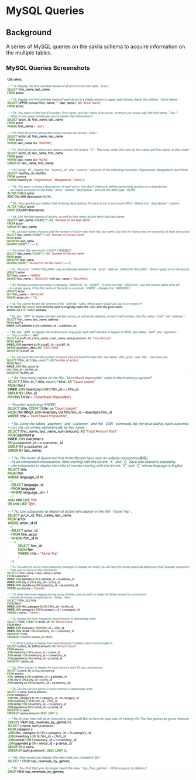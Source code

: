 # MySQL Queries 

## Background
A series of MySQL queries on the sakila schema to acquire information on the multiple tables.

### MySQL Queries Screenshots
![MySQL_1](Images/README/MySQL_1.png)\
![MySQL_2](Images/README/MySQL_2.png)\
![MySQL_3](Images/README/MySQL_3.png)\
![MySQL_4](Images/README/MySQL_4.png)\
![MySQL_5](Images/README/MySQL_5.png)